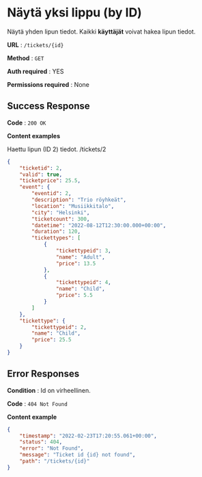 # Näytä yksi lippu (by ID)

Näytä yhden lipun tiedot. Kaikki **käyttäjät** voivat hakea lipun tiedot.

**URL** : `/tickets/{id}`

**Method** : `GET`

**Auth required** : YES

**Permissions required** : None

## Success Response

**Code** : `200 OK`

**Content examples**

Haettu lipun (ID 2) tiedot. /tickets/2

```json
{
    "ticketid": 2,
    "valid": true,
    "ticketprice": 25.5,
    "event": {
        "eventid": 2,
        "description": "Trio röyhkeät",
        "location": "Musiikkitalo",
        "city": "Helsinki",
        "ticketcount": 300,
        "datetime": "2022-08-12T12:30:00.000+00:00",
        "duration": 120,
        "tickettypes": [
            {
                "tickettypeid": 3,
                "name": "Adult",
                "price": 13.5
            },
            {
                "tickettypeid": 4,
                "name": "Child",
                "price": 5.5
            }
        ]
    },
    "tickettype": {
        "tickettypeid": 2,
        "name": "Child",
        "price": 25.5
    }
}
```
## Error Responses

**Condition** : Id on virheellinen.

**Code** : `404 Not Found`

**Content example**
```json
{
    "timestamp": "2022-02-23T17:20:55.061+00:00",
    "status": 404,
    "error": "Not Found",    
    "message": "Ticket id {id} not found",
    "path": "/tickets/{id}"
}
```


